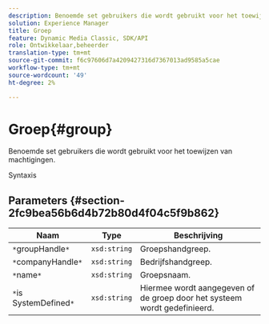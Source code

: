 ```yaml
---
description: Benoemde set gebruikers die wordt gebruikt voor het toewijzen van machtigingen.
solution: Experience Manager
title: Groep
feature: Dynamic Media Classic, SDK/API
role: Ontwikkelaar,beheerder
translation-type: tm+mt
source-git-commit: f6c97606d7a4209427316d7367013ad9585a5cae
workflow-type: tm+mt
source-wordcount: '49'
ht-degree: 2%

---
```



# Groep{#group}

Benoemde set gebruikers die wordt gebruikt voor het toewijzen van machtigingen.

Syntaxis

## Parameters {#section-2fc9bea56b6d4b72b80d4f04c5f9b862}

| Naam | Type | Beschrijving |
|---|---|---|
| `*`groupHandle`*` | `xsd:string` | Groepshandgreep. |
| `*`companyHandle`*` | `xsd:string` | Bedrijfshandgreep. |
| `*`name`*` | `xsd:string` | Groepsnaam. |
| `*`is SystemDefined`*` | `xsd:string` | Hiermee wordt aangegeven of de groep door het systeem wordt gedefinieerd. |

